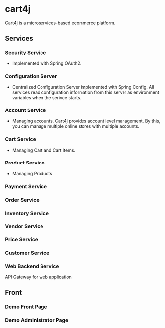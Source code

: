 # cart4j
Cart4j is a microservices-based ecommerce platform. 

## Services

### Security Service
- Implemented with Spring OAuth2.

### Configuration Server
- Centralized Configuration Server implemented with Spring Config. All services read configuration information from this server as environment variables when the serivce starts.  

### Account Service
- Managing accounts. Cart4j provides account level management. By this, you can manage multiple online stores with multiple accounts.  

### Cart Service
- Managing Cart and Cart Items.

### Product Service
- Managing Products

### Payment Service

### Order Service

### Inventory Service

### Vendor Service

### Price Service

### Customer Service

### Web Backend Service 
API Gateway for web application 

## Front 

### Demo Front Page
### Demo Administrator Page
